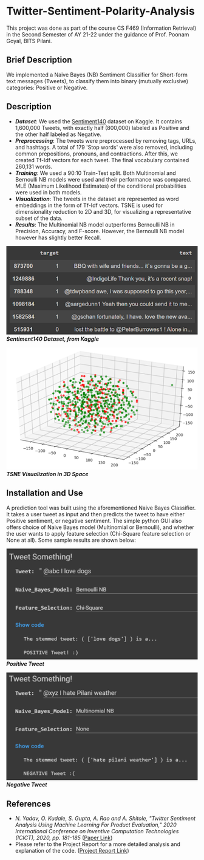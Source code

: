 # Twitter-Sentiment-Polarity-Analysis
This project was done as part of the course CS F469 (Information Retrieval) in the Second Semester of AY 21-22 under the guidance of Prof. Poonam Goyal, BITS Pilani.

## Brief Description
We implemented a Naive Bayes (NB) Sentiment Classifier for Short-form text messages (Tweets), to classify them into binary (mutually exclusive) categories: Positive or Negative.

## Description

- <em><b>Dataset</b></em>: We used the [Sentiment140](https://www.kaggle.com/datasets/kazanova/sentiment140) dataset on Kaggle. It contains 1,600,000 Tweets, with exactly half (800,000) labeled as Positive and the other half labeled as Negative.
- <em><b>Preprocessing</b></em>: The tweets were preprocessed by removing tags, URLs, and hashtags. A total of 179 'Stop words' were also removed, including common prepositions, pronouns, and contractions. After this, we created Tf-Idf vectors for each tweet. The final vocabulary contained 260,131 words.
- <em><b>Training</b></em>: We used a 90:10 Train-Test split. Both Multinomial and Bernoulli NB models were used and their performance was compared. MLE (Maximum Likelihood Estimates) of the conditional probabilities were used in both models.
- <em><b>Visualization</b></em>: The tweets in the dataset are represented as word embeddings in the form of Tf-Idf vectors. TSNE is used for dimensionality reduction to 2D and 3D, for visualizing a representative subset of the data.
- <em><b>Results</b></em>: The Multinomial NB model outperforms Bernoulli NB in Precision, Accuracy, and F-score. However, the Bernoulli NB model however has slightly better Recall.

<img src="https://github.com/Aadit3003/Twitter-Sentiment-Polarity-Analysis/blob/5031f72d5cc1560be4edc5947e48a8733c06bda9/Assets/Sentiment%20140%20Dataset.png"><br>
<em><b>Sentiment140 Dataset, from Kaggle</b></em>

<img src="https://github.com/Aadit3003/Twitter-Sentiment-Polarity-Analysis/blob/5031f72d5cc1560be4edc5947e48a8733c06bda9/Assets/3D%20Embedding%20TSNE.png">
<em><b>TSNE Visualization in 3D Space</b></em>



## Installation and Use

A prediction tool was built using the aforementioned Naive Bayes Classifier. It takes a user tweet as input and then predicts the tweet to have either Positive sentiment, or negative sentiment. The simple python GUI also offers choice of Naive Bayes model (Multinomial or Bernoulli), and whether the user wants to apply feature selection (Chi-Square feature selection or None at all). Some sample results are shown below:

<img src="https://github.com/Aadit3003/Twitter-Sentiment-Polarity-Analysis/blob/cf1829c9a60dac7fe07baebb32fae004e26d4d07/Assets/Positive%20Tweet.png" width = "512"><br>
<em><b>Positive Tweet</b></em><br>

<img src="https://github.com/Aadit3003/Twitter-Sentiment-Polarity-Analysis/blob/cf1829c9a60dac7fe07baebb32fae004e26d4d07/Assets/Negative%20Tweet.png" width = "512"><br>
<em><b>Negative Tweet</b></em>

## References
- <em>N. Yadav, O. Kudale, S. Gupta, A. Rao and A. Shitole, "Twitter Sentiment Analysis Using Machine Learning For Product Evaluation," 2020 International Conference on Inventive Computation Technologies (ICICT), 2020, pp. 181-185</em> ([Paper Link](https://ieeexplore.ieee.org/document/9112381))
- Please refer to the Project Report for a more detailed analysis and explanation of the code. ([Project Report Link](https://github.com/Aadit3003/Twitter-Sentiment-Polarity-Analysis/blob/5031f72d5cc1560be4edc5947e48a8733c06bda9/Twitter%20Sentiment%20Analysis%20using%20Naive%20Bayes.pdf))
